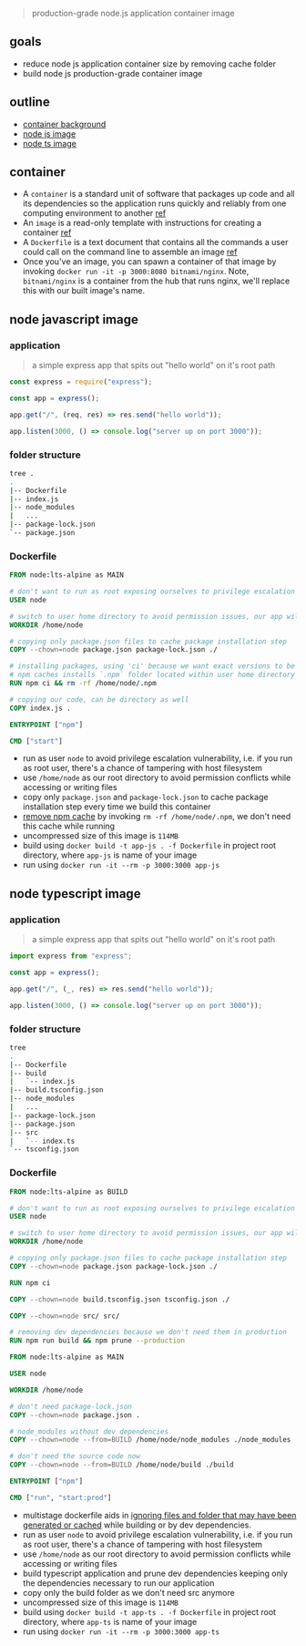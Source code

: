 > production-grade node.js application container image

## goals
- reduce node js application container size by removing cache folder
- build node js production-grade container image

## outline
- [container background](#container)
- [node js image](#node-javascript-image)
- [node ts image](#node-typescript-image)

## container
- A `container` is a standard unit of software that packages up code and all its dependencies so the application runs 
  quickly and reliably from one computing environment to another [ref](https://www.docker.com/resources/what-container/)
- An `image` is a read-only template with instructions for creating a container [ref](https://docs.docker.com/get-started/overview/#images)
- A `Dockerfile` is a text document that contains all the commands a user could call on the command line to assemble an
  image [ref](https://docs.docker.com/engine/reference/builder/)
- Once you've an image, you can spawn a container of that image by invoking ```docker run -it -p 3000:8080 bitnami/nginx```. 
  Note, `bitnami/nginx` is a container from the hub that runs nginx, we'll replace this with our built image's name.

## node javascript image

### application
> a simple express app that spits out "hello world" on it's root path

```javascript
const express = require("express");

const app = express();

app.get("/", (req, res) => res.send("hello world"));

app.listen(3000, () => console.log("server up on port 3000"));
```

### folder structure
```bash
tree .
.
|-- Dockerfile
|-- index.js
|-- node_modules
|   ...
|-- package-lock.json
`-- package.json
```

### Dockerfile
```dockerfile
FROM node:lts-alpine as MAIN

# don't want to run as root exposing ourselves to privilege escalation
USER node

# switch to user home directory to avoid permission issues, our app will be placed here
WORKDIR /home/node

# copying only package.json files to cache package installation step
COPY --chown=node package.json package-lock.json ./

# installing packages, using 'ci' because we want exact versions to be installed
# npm caches installs `.npm` folder located within user home directory
RUN npm ci && rm -rf /home/node/.npm

# copying our code, can be directory as well
COPY index.js .

ENTRYPOINT ["npm"]

CMD ["start"]
```

- run as user `node` to avoid privilege escalation vulnerability, i.e. if you run as root user, there's a chance of
  tampering with host filesystem
- use `/home/node` as our root directory to avoid permission conflicts while accessing or writing files
- copy only `package.json` and `package-lock.json` to cache package installation step every time we build this container
- <u>remove npm cache</u> by invoking `rm -rf /home/node/.npm`, we don't need this cache while running
- uncompressed size of this image is `114MB`
- build using ```docker build -t app-js . -f Dockerfile``` in project root directory, where `app-js` is name of your image
- run using ```docker run -it --rm -p 3000:3000 app-js```

## node typescript image

### application
> a simple express app that spits out "hello world" on it's root path

```typescript
import express from "express";

const app = express();

app.get("/", (_, res) => res.send("hello world"));

app.listen(3000, () => console.log("server up on port 3000"));
```

### folder structure
```bash
tree
.
|-- Dockerfile
|-- build
|   `-- index.js
|-- build.tsconfig.json
|-- node_modules
|   ...
|-- package-lock.json
|-- package.json
|-- src
|   `-- index.ts
`-- tsconfig.json
```

### Dockerfile
```dockerfile
FROM node:lts-alpine as BUILD

# don't want to run as root exposing ourselves to privilege escalation
USER node

# switch to user home directory to avoid permission issues, our app will be placed here
WORKDIR /home/node

# copying only package.json files to cache package installation step
COPY --chown=node package.json package-lock.json ./

RUN npm ci

COPY --chown=node build.tsconfig.json tsconfig.json ./

COPY --chown=node src/ src/

# removing dev dependencies because we don't need them in production
RUN npm run build && npm prune --production

FROM node:lts-alpine as MAIN

USER node

WORKDIR /home/node

# don't need package-lock.json
COPY --chown=node package.json .

# node_modules without dev dependencies
COPY --chown=node --from=BUILD /home/node/node_modules ./node_modules

# don't need the source code now
COPY --chown=node --from=BUILD /home/node/build ./build

ENTRYPOINT ["npm"]

CMD ["run", "start:prod"]
```

- multistage dockerfile aids in <u>ignoring files and folder that may have been generated or cached</u> while building 
  or by dev dependencies.
- run as user `node` to avoid privilege escalation vulnerability, i.e. if you run as root user, there's a chance of
  tampering with host filesystem
- use `/home/node` as our root directory to avoid permission conflicts while accessing or writing files
- build typescript application and prune dev dependencies keeping only the dependencies necessary to run our application
- copy only the build folder as we don't need src anymore
- uncompressed size of this image is `114MB`
- build using ```docker build -t app-ts . -f Dockerfile``` in project root directory, where `app-ts` is name of your image
- run using ```docker run -it --rm -p 3000:3000 app-ts```
